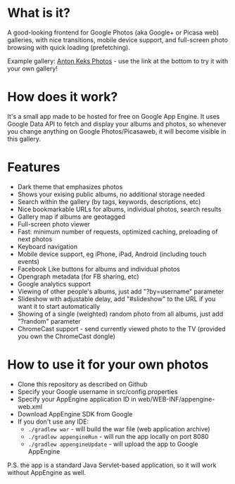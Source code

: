 What is it?
===========

A good-looking frontend for Google Photos (aka Google+ or Picasa web) galleries, with nice transitions,
mobile device support, and full-screen photo browsing with quick loading (prefetching).

Example gallery: [Anton Keks Photos](http://photos.azib.net/) - use the link at the bottom to try it with your own gallery!

How does it work?
=================

It's a small app made to be hosted for free on Google App Engine.
It uses Google Data API to fetch and display your albums and photos, so whenever you change anything
on Google Photos/Picasaweb, it will become visible in this gallery.

Features
========

- Dark theme that emphasizes photos
- Shows your exising public albums, no additional storage needed
- Search within the gallery (by tags, keywords, descriptions, etc)
- Nice bookmarkable URLs for albums, individual photos, search results
- Gallery map if albums are geotagged
- Full-screen photo viewer
- Fast: minimum number of requests, optimized caching, preloading of next photos
- Keyboard navigation
- Mobile device support, eg iPhone, iPad, Android (including touch events)
- Facebook Like buttons for albums and individual photos
- Opengraph metadata (for FB sharing, etc)
- Google analytics support
- Viewing of other people's albums, just add "?by=username" parameter
- Slideshow with adjustable delay, add "#slideshow" to the URL if you want it to start automatically
- Showing of a single (weighted) random photo from all albums, just add "?random" parameter
- ChromeCast support - send currently viewed photo to the TV (provided you own the ChromeCast dongle)

How to use it for your own photos
=================================

- Clone this repository as described on Github
- Specify your Google username in src/config.properties
- Specify your AppEngine application ID in web/WEB-INF/appengine-web.xml
- Download AppEngine SDK from Google
- If you don't use any IDE:
  * `./gradlew war` - will build the war file (web application archive)
  * `./gradlew appengineRun` - will run the app locally on port 8080
  * `./gradlew appengineUpdate` - will upload the app to Google AppEngine

P.S. the app is a standard Java Servlet-based application, so it will work without AppEngine as well.
